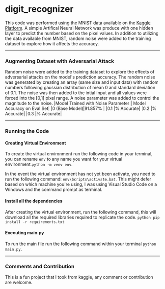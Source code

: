 # digit_recognizer
This code was performed using the MNIST data available on the [Kaggle Platform](https://www.kaggle.com/competitions/digit-recognizer). A simple Artifical Neural Network was produce with one hidden layer to predict the number based on the pixel values. In addition to utilizing the data available from MNIST, random noise were added to the training dataset to explore how it affects the accuracy. 

___
### Augmenting Dataset with Adversarial Attack
Random noise were added to the training dataset to explore the effects of adversarial attacks on the model's prediction accuracy. The random noise was generated by creating an array (same size and input data) with random numbers following gaussian distribution of mean 0 and standard deviation of 0.1. The noise was then added to the intial input and all values were forced into the [0,1] pixel range. A noise parameter was added to control the magnitude to the noise. 
|Model Trained with Noise Parameter | Model Accuracy on Eval Set|
|0 (Base Model)|91.857% |
|0.1 |% Accurate|
|0.2 |% Accurate|
|0.3 |% Accurate|

___
### Running the Code 
#### Creating Virtual Environment
To create the virtual environment run the following code in your terminal, you can rename `env` to any name you want for your virtual environment.`python -m venv env`.

In the event the virtual environment has not yet been activate, you need to run the following command: `env\Scripts\activate.bat`. This might defer based on which machine you're using, I was using Visual Studio Code on a Windows and the command prompt as terminal. 

#### Install all the dependencies 
After creating the virtual environment, run the following command, this will download all the required libraries required to replicate the code. `python pip install -r requirements.txt`

#### Executing main.py
To run the main file run the following command within your terminal `python main.py`.

___
### Comments and Contribution 
This is a fun project that I took from kaggle, any comment or contribution are welcome.
